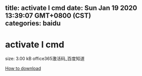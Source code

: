 
title: activate l cmd
date: Sun Jan 19 2020 13:39:07 GMT+0800 (CST)    
categories: baidu
---

# activate l cmd
size: 3.00 kB
 office365激活码_百度知道
 

[How to download](https://bpcam.bemobtrk.com/go/2ceec3aa-1ca2-46d6-b9ff-aaa5c184517c?jno=4536)